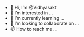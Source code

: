 - 👋 Hi, I’m @Vidhyasakt
- 👀 I’m interested in ...
- 🌱 I’m currently learning ...
- 💞️ I’m looking to collaborate on ...
- 📫 How to reach me ...

<!---
Vidhyasakt/Vidhyasakt is a ✨ special ✨ repository because its `README.md` (this file) appears on your GitHub profile.
You can click the Preview link to take a look at your changes.
--->
